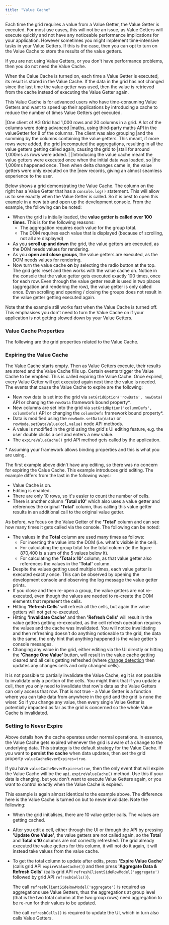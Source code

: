 ```yaml
---
title: "Value Cache"
---
```


Each time the grid requires a value from a Value Getter, the Value Getter is executed. For most use cases, this will not be an issue, as Value Getters will execute quickly and not have any noticeable performance implications for your application. However sometimes you might implement time-intensive tasks in your Value Getters. If this is the case, then you can opt to turn on the Value Cache to store the results of the value getters.

If you are not using Value Getters, or you don't have performance problems, then you do not need the Value Cache.

When the Calue Cache is turned on, each time a Value Getter is executed, its result is stored in the Value Cache. If the data in the grid has not changed since the last time the value getter was used, then the value is retrieved from the cache instead of executing the Value Getter again.

This Value Cache is for advanced users who have time-consuming Value Getters and want to speed up their applications by introducing a cache to reduce the number of times Value Getters get executed.

<note>
|One client of AG Grid had 1,000 rows and 20 columns in a grid. A lot of the columns were doing advanced
|maths, using third-party maths API in the valueGetter for 8 of the columns. The client was also grouping
|and the summing by the columns containing the value getters. This meant, if more rows were added, the grid
|recomputed the aggregations, resulting in all the value getters getting called again, causing the grid to
|stall for around 1,000ms as rows were added.
|
|Introducing the value cache meant the value getters were executed once when the initial data was loaded, so
|the 1,000ms happened once. Then when delta changes came in, the value getters were only executed on the
|new records, giving an almost seamless experience to the user.
</note>

Below shows a grid demonstrating the Value Cache. The column on the right has a Value Getter
that has a `console.log()` statement. This will allow us to see exactly when the Value Getter is called. So it is best to open this example in a new tab and open up the development console. From the example, the following can be noted:

- When the grid is initially loaded, the **value getter is called over 100 times**. This is for the following reasons:
    - The aggregation requires each value for the group total.
    - The DOM requires each value that is displayed (because of scrolling, not all are displayed)
- As you **scroll up and down** the grid, the value getters are executed, as the DOM needs values for rendering.
- As you **open and close groups**, the value getters are executed, as the DOM needs values for rendering.
- Now turn the value cache **on** by selecting the radio button at the top. The grid gets reset and then works with the value cache on. Notice in the console that the value getter gets executed exactly 100 times, once for each row. Even through the value getter result is used in two places (aggregation and rendering the row), the value getter is only called once. Even scrolling and opening / closing the groups does not result in the value getter getting executed again.

<grid-example title='Value Cache' name='value-cache' type='typescript' options='{ "enterprise": true, "modules": ["clientside", "rowgrouping"]  }'></grid-example>

<note>
Note that the example still works fast when the Value Cache is turned off. This emphasises you don't need to turn the Value Cache on if your application is not getting slowed down by your Value Getters.
</note>

### Value Cache Properties

The following are the grid properties related to the Value Cache.

<api-documentation source='grid-options/properties.json' section="miscellaneous" names='["valueCache", "valueCacheNeverExpires"]'></api-documentation>

### Expiring the Value Cache

The Value Cache starts empty. Then as Value Getters execute, their results are stored and the Value Cache fills up. Certain events trigger the Value Cache to be emptied. This is called expiring the Value Cache. Once expired, every Value Getter will get executed again next time the value is needed. The events that cause the Value Cache to expire are the following:

- New row data is set into the grid via `setGridOption('rowData', newData)` API or changing the `rowData` framework bound property*.
- New columns are set into the grid via `setGridOption('columnDefs', columnDefs)` API or changing the `columnDefs` framework bound property*.
- Data is modified using the `rowNode.setData(data)` or `rowNode.setDataValue(col,value)` node API methods.
- A value is modified in the grid using the grid's UI editing feature, e.g. the user double clicks a cell and enters a new value.
- The `expireValueCache()` grid API method gets called by the application.

<note>
* Assuming your framework allows binding properties and this is what you are using.
</note>

The first example above didn't have any editing, so there was no concern for expiring the Calue Cache. This example introduces grid editing. The example differs from the last in the following ways:

- Value Cache is on.
- Editing is enabled.
- There are only 10 rows, so it's easier to count the number of cells.
- There is another column **'Total x10'** which also uses a value getter and references the original **'Total'** column, thus calling this value getter results in an additional call to the original value getter.

As before, we focus on the Value Getter of the **'Total'** column and can see how many times it gets called via the console. The following can be noted:

- The values in the **Total** column are used many times as follows:
    - For inserting the value into the DOM (i.e. what's visible in the cell).
    - For calculating the group total for the total column (ie the figure 870,400 is a sum of the 5 values below it).
    - For calculating the **'Total x 10'** column, as that value getter also references the values in the **'Total'** column.
- Despite the values getting used multiple times, each value getter is executed exactly once. This can be observed by opening the development console and observing the log message the value getter prints.
- If you close and then re-open a group, the value getters are not re-executed, even though the values are needed to re-create the DOM elements that represent the cells.
- Hitting **'Refresh Cells'** will refresh all the cells, but again the value getters will not get re-executed.
- Hitting **'Invalidate Cache'** and then **'Refresh Cells'** will result in the value getters getting re-executed, as the cell refresh operation requires the values and the cache was invalidated. You will notice invalidating and then refreshing doesn't do anything noticeable to the grid, the data is the same, the only hint that anything happened is the value getter's console messages.
- Changing any value in the grid, either editing via the UI directly or hitting the **'Change One Value'** button, will result in the value cache getting cleared and all cells getting refreshed (where [change detection](/change-detection/) then updates any changes cells and only changed cells).

<grid-example title='Expiring Cache through Editing' name='expiring-through-editing' type='generated' options='{ "enterprise": true, "modules": ["clientside", "rowgrouping"]  }'></grid-example>

<note>
It is not possible to partially invalidate the Value Cache, eg it is not possible to invalidate only a
portion of the cells. You might think that if you update a cell, then you only need to invalidate
that row's data as the Value Getters can only access that row. That is not true - a Value Getter
is a function where you can take data from anywhere in the grid and the grid is none the wiser.
So if you change any value, then every single Value Getter is potentially impacted as far as the grid
is concerned so the whole Value Cache is invalidated.
</note>

### Setting to Never Expire

Above details how the cache operates under normal operations. In essence, the Value Cache gets expired whenever the grid is aware of a change to the underlying data. This strategy is the default strategy for the Value Cache. If you want to **persist the cache** when data updates, then set the grid property `valueCacheNeverExpires=true`.

If you have `valueCacheNeverExpires=true`, then the only event that will expire the Value Cache will be the `api.expireValueCache()` method. Use this if your data is changing, but you don't want to execute Value Getters again, or you want to control exactly when the Value Cache is expired.

This example is again almost identical to the example above. The difference here is the Value Cache is turned on but
to never invalidate. Note the following:

- When the grid initialises, there are 10 value getter calls. The values are getting cached.<p/>

- After you edit a cell, either through the UI or through the API by pressing **'Update One Value'**,
  the value getters are not called again, so the **Total** and **Total x 10** columns are not correctly refreshed.
  The grid already executed the value getters for this column, it will not do it again,
  it will instead take values from the value cache.<p/>

- To get the total column to update after edits, press **'Expire Value Cache'**
  (calls grid API `expireValueCache()`) and then press **'Aggregate Data & Refresh Cells'**
  (calls grid API `refreshClientSideRowModel('aggregate')` followed by grid API `refreshCells()`).

  The call `refreshClientSideRowModel('aggregate')` is required as aggregations use Value Getters,
  thus the aggregations at group level (that is the two total column at the two group rows) need aggregation
  to be re-run for their values to be updated.

  The call `refreshCells()` is required to update the UI, which
  in turn also calls Value Getters.

<grid-example title='Never expire Value change' name='never-expire' type='generated' options='{ "enterprise": true, "exampleHeight": 610, "modules": ["clientside", "rowgrouping"] }'></grid-example>
